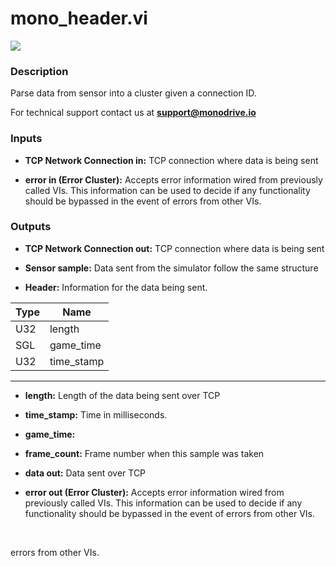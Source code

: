# mono_header.vi

<p class="img_container">
<img class="lg_img" src="../mono_header.png"/>
</p>

### Description

Parse data from sensor into a cluster given a connection ID.

For technical support contact us at <b>support@monodrive.io</b> 

### Inputs

- **TCP Network Connection in:**  TCP connection where data is being sent
 

- **error in (Error Cluster):** Accepts error information wired from previously called VIs. This information can be used to decide if any functionality should be bypassed in the event of errors from other VIs. 

### Outputs

- **TCP Network Connection out:**  TCP connection where data is being sent
 

- **Sensor sample:**  Data sent from the simulator follow the same structure
 

- **Header:**  Information for the data being sent.       

Type  | Name   |
| --------- | ------------ |
|U32  | length |
|SGL | game_time  |
|U32 | time_stamp |
--- 

- **length:**  Length of the data being sent over TCP
 

- **time_stamp:**  Time in milliseconds. 
 

- **game_time:**   

- **frame_count:**  Frame number when this sample was taken
 

- **data out:**  Data sent over TCP
 

- **error out (Error Cluster):** Accepts error information wired from previously called VIs. This information can be used to decide if any functionality should be bypassed in the event of errors from other VIs. 

<p>&nbsp;</p>
 errors from other VIs. 

<p>&nbsp;</p>
